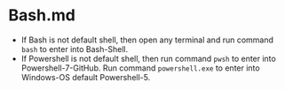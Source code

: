 # Bash.md

* If Bash is not default shell, then open any terminal and run command `bash` to enter into Bash-Shell.
* If Powershell is not default shell, then run command `pwsh` to enter into Powershell-7-GitHub. Run command `powershell.exe` to enter into Windows-OS default Powershell-5.
